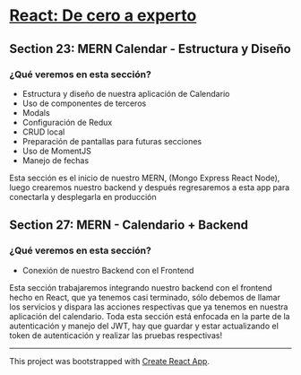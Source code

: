 # [React: De cero a experto](https://www.udemy.com/course/react-cero-experto/)

## Section 23: MERN Calendar - Estructura y Diseño
### ¿Qué veremos en esta sección?
- Estructura y diseño de nuestra aplicación de Calendario
- Uso de componentes de terceros
- Modals
- Configuración de Redux
- CRUD local
- Preparación de pantallas para futuras secciones
- Uso de MomentJS
- Manejo de fechas

Esta sección es el inicio de nuestro MERN, (Mongo Express React Node), luego crearemos nuestro backend y después regresaremos a esta app para conectarla y desplegarla en producción

## Section 27: MERN - Calendario + Backend
### ¿Qué veremos en esta sección?
- Conexión de nuestro Backend con el Frontend

Esta sección trabajaremos integrando nuestro backend con el frontend hecho en React, que ya tenemos casi terminado, sólo debemos de llamar los servicios y dispara las acciones respectivas que ya tenemos en nuestra aplicación del calendario.
Toda esta sección está enfocada en la parte de la autenticación y manejo del JWT, hay que guardar y estar actualizando el token de autenticación y realizar las pruebas respectivas!

---
This project was bootstrapped with [Create React App](https://github.com/facebook/create-react-app).